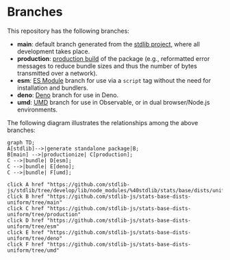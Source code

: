 <!--

@license Apache-2.0

Copyright (c) 2022 The Stdlib Authors.

Licensed under the Apache License, Version 2.0 (the "License");
you may not use this file except in compliance with the License.
You may obtain a copy of the License at

    http://www.apache.org/licenses/LICENSE-2.0

Unless required by applicable law or agreed to in writing, software
distributed under the License is distributed on an "AS IS" BASIS,
WITHOUT WARRANTIES OR CONDITIONS OF ANY KIND, either express or implied.
See the License for the specific language governing permissions and
limitations under the License.

-->

# Branches

This repository has the following branches:

-   **main**: default branch generated from the [stdlib project][stdlib-url], where all development takes place.
-   **production**: [production build][production-url] of the package (e.g., reformatted error messages to reduce bundle sizes and thus the number of bytes transmitted over a network).
-   **esm**: [ES Module][esm-url] branch for use via a `script` tag without the need for installation and bundlers.
-   **deno**: [Deno][deno-url] branch for use in Deno.
-   **umd**: [UMD][umd-url] branch for use in Observable, or in dual browser/Node.js environments.

The following diagram illustrates the relationships among the above branches:

```mermaid
graph TD;
A[stdlib]-->|generate standalone package|B;
B[main] -->|productionize| C[production];
C -->|bundle| D[esm];
C -->|bundle| E[deno];
C -->|bundle| F[umd];

click A href "https://github.com/stdlib-js/stdlib/tree/develop/lib/node_modules/%40stdlib/stats/base/dists/uniform"
click B href "https://github.com/stdlib-js/stats-base-dists-uniform/tree/main"
click C href "https://github.com/stdlib-js/stats-base-dists-uniform/tree/production"
click D href "https://github.com/stdlib-js/stats-base-dists-uniform/tree/esm"
click E href "https://github.com/stdlib-js/stats-base-dists-uniform/tree/deno"
click F href "https://github.com/stdlib-js/stats-base-dists-uniform/tree/umd"
```

[stdlib-url]: https://github.com/stdlib-js/stdlib/tree/develop/lib/node_modules/%40stdlib/stats/base/dists/uniform
[production-url]: https://github.com/stdlib-js/stats-base-dists-uniform/tree/production
[deno-url]: https://github.com/stdlib-js/stats-base-dists-uniform/tree/deno
[umd-url]: https://github.com/stdlib-js/stats-base-dists-uniform/tree/umd
[esm-url]: https://github.com/stdlib-js/stats-base-dists-uniform/tree/esm